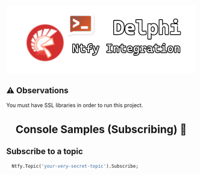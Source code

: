 <div align="center">
  <img src="../../../img/delphi-notify.png">
</div>

## ⚠ Observations
You must have SSL libraries in order to run this project.

<div align="center">

# Console Samples (Subscribing) 🧪

</div>

## Subscribe to a topic

``` pascal
  Ntfy.Topic('your-very-secret-topic').Subscribe;
```
